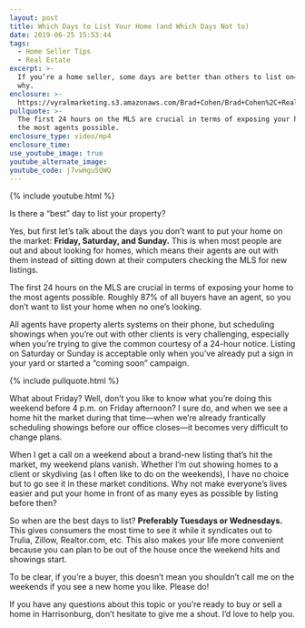 ```yaml
---
layout: post
title: Which Days to List Your Home (and Which Days Not to)
date: 2019-06-25 15:53:44
tags:
  - Home Seller Tips
  - Real Estate
excerpt: >-
  If you’re a home seller, some days are better than others to list on—here’s
  why.
enclosure: >-
  https://vyralmarketing.s3.amazonaws.com/Brad+Cohen/Brad+Cohen%2C+Realtor-+When+is+the+Best+Day+to+List+Your+Home_.mp4
pullquote: >-
  The first 24 hours on the MLS are crucial in terms of exposing your home to
  the most agents possible.
enclosure_type: video/mp4
enclosure_time:
use_youtube_image: true
youtube_alternate_image:
youtube_code: j7vwHgu5QWQ
---
```


{% include youtube.html %}

Is there a “best” day to list your property?&nbsp;

Yes, but first let’s talk about the days you don’t want to put your home on the market: **Friday, Saturday, and Sunday.** This is when most people are out and about looking for homes, which means their agents are out with them instead of sitting down at their computers checking the MLS for new listings.&nbsp;

The first 24 hours on the MLS are crucial in terms of exposing your home to the most agents possible. Roughly 87% of all buyers have an agent, so you don’t want to list your home when no one’s looking.&nbsp;

All agents have property alerts systems on their phone, but scheduling showings when you’re out with other clients is very challenging, especially when you’re trying to give the common courtesy of a 24-hour notice. Listing on Saturday or Sunday is acceptable only when you’ve already put a sign in your yard or started a “coming soon” campaign.&nbsp;

{% include pullquote.html %}

What about Friday? Well, don’t you like to know what you’re doing this weekend before 4 p.m. on Friday afternoon? I sure do, and when we see a home hit the market during that time—when we’re already frantically scheduling showings before our office closes—it becomes very difficult to change plans.&nbsp;

When I get a call on a weekend about a brand-new listing that’s hit the market, my weekend plans vanish. Whether I’m out showing homes to a client or skydiving (as I often like to do on the weekends), I have no choice but to go see it in these market conditions. Why not make everyone’s lives easier and put your home in front of as many eyes as possible by listing before then?

So when are the best days to list? **Preferably Tuesdays or Wednesdays.** This gives consumers the most time to see it while it syndicates out to Trulia, Zillow, Realtor.com, etc. This also makes your life more convenient because you can plan to be out of the house once the weekend hits and showings start.&nbsp;

To be clear, if you’re a buyer, this doesn’t mean you shouldn’t call me on the weekends if you see a new home you like. Please do\!&nbsp;

If you have any questions about this topic or you’re ready to buy or sell a home in Harrisonburg, don’t hesitate to give me a shout. I’d love to help you.